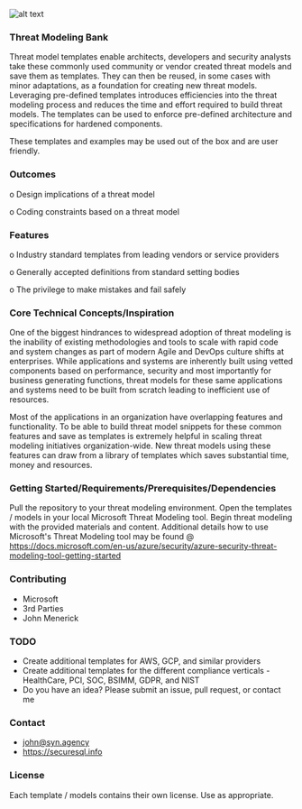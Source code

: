 
![alt text](https://github.com/cloudsriseup/threatmodeling/raw/master/logo.png)



### Threat Modeling Bank
Threat model templates enable architects, developers and security analysts take these commonly used community or vendor created threat models and save them as templates. They can then be reused, in some cases with minor adaptations, as a foundation for creating new threat models. Leveraging pre-defined templates introduces efficiencies into the threat modeling process and reduces the time and effort required to build threat models. The templates can be used to enforce pre-defined architecture and specifications for hardened components.

These templates and examples may be used out of the box and are user friendly.

### Outcomes
o Design implications of a threat model

o Coding constraints based on a threat model

### Features
o Industry standard templates from leading vendors or service providers

o Generally accepted definitions from standard setting bodies

o The privilege to make mistakes and fail safely


### Core Technical Concepts/Inspiration
One of the biggest hindrances to widespread adoption of threat modeling is the inability of existing methodologies and tools to scale with rapid code and system changes as part of modern Agile and DevOps culture shifts at enterprises. While applications and systems are inherently built using vetted components based on performance, security and most importantly for business generating functions, threat models for these same applications and systems need to be built from scratch leading to inefficient use of resources.

Most of the applications in an organization have overlapping features and functionality. To be able to build threat model snippets for these common features and save as templates is extremely helpful in scaling threat modeling initiatives organization-wide. New threat models using these features can draw from a library of templates which saves substantial time, money and resources.

### Getting Started/Requirements/Prerequisites/Dependencies
Pull the repository to your threat modeling environment.  Open the templates / models in your local Microsoft Threat Modeling tool.  Begin threat modeling with the provided materials and content.  Additional details how to use Microsoft's Threat Modeling tool may be found @ https://docs.microsoft.com/en-us/azure/security/azure-security-threat-modeling-tool-getting-started

### Contributing
- Microsoft
- 3rd Parties
- John Menerick


### TODO
- Create additional templates for AWS, GCP, and similar providers
- Create additional templates for the different compliance verticals - HealthCare, PCI, SOC, BSIMM, GDPR, and NIST
- Do you have an idea?  Please submit an issue, pull request, or contact me

### Contact
- john@syn.agency
- https://securesql.info

### License
Each template / models contains their own license.  Use as appropriate.
